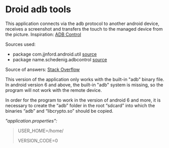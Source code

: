 # Droid adb tools

This application connects via the adb protocol to another android device, receives a screenshot and transfers the touch to the managed device from the picture.
Inspiration: [ADB Control](https://marian.schedenig.name/2014/07/03/remote-control-your-android-phone-through-adb/)</p>
Sources used:</p>
* package com.jjnford.android.util [source](https://github.com/jjNford/android-shell)
* package name.schedenig.adbcontrol [source](https://marian.schedenig.name/2014/07/03/remote-control-your-android-phone-through-adb/)

Source of answers: [Stack Overflow](https://stackoverflow.com/)

This version of the application only works with the built-in "adb" binary file. In android version 6 and above, the built-in "adb" system is missing, so the program will not work with the remote device.

In order for the program to work in the version of android 6 and more, it is necessary to create the “adb” folder in the root “sdcard” into which the binaries “adb” and “libcrypto.so” should be copied.

*"application.properties":* 
>USER_HOME=/home/ </p>
>VERSION_CODE=0
